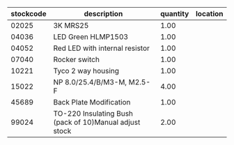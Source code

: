 |stockcode|description|quantity|location|
|---------|-----------|--------|--------|
|02025|3K MRS25|1.00||
|04036|LED Green HLMP1503|1.00||
|04052|Red LED with internal resistor|1.00||
|07040|Rocker switch|1.00||
|10221|Tyco 2 way housing|1.00||
|15022|NP 8.0/25.4/B/M3-M, M2.5-F|4.00||
|45689|Back Plate Modification|1.00||
|99024|TO-220 Insulating Bush (pack of 10)Manual adjust stock|2.00||
